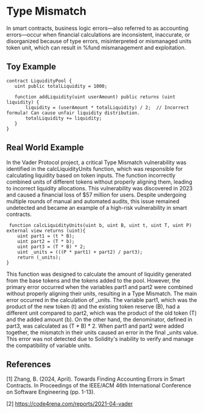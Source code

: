 # Type Mismatch
In smart contracts, business logic errors—also referred to as accounting errors—occur when financial calculations are inconsistent, inaccurate, or disorganized because of type errors, misinterpreted or mismanaged units token unit, which can result in %fund mismanagement and 
exploitation. 

## Toy Example
 ```Solidity
contract LiquidityPool {
    uint public totalLiquidity = 1000;

    function addLiquidity(uint userAmount) public returns (uint liquidity) {
        liquidity = (userAmount * totalLiquidity) / 2;  // Incorrect formula! Can cause unfair liquidity distribution.
        totalLiquidity += liquidity;
    }
}

```
## Real World Example
In the Vader Protocol project, a critical Type Mismatch vulnerability was identified in the calcLiquidityUnits function, which was responsible for calculating liquidity based on token inputs. The function incorrectly combined units of different tokens without properly aligning them, leading to incorrect liquidity allocations. This vulnerability was discovered in 2023 and caused a financial loss of $57 million for users. Despite undergoing multiple rounds of manual and automated audits, this issue remained undetected and became an example of a high-risk vulnerability in smart contracts.
```Solidity
 function calcLiquidityUnits(uint b, uint B, uint t, uint T, uint P) external view returns (uint){
    uint part1 = (t * B);
    uint part2 = (T * b);
    uint part3 = (T * B) * 2;
    uint _units = (((P * part1) + part2) / part3);
    return (_units);
}
```
This function was designed to calculate the amount of liquidity generated from the base tokens and the tokens added to the pool. However, the primary error occurred when the variables part1 and part2 were combined without properly aligning their units, resulting in a Type Mismatch. The main error occurred in the calculation of _units. The variable part1, which was the product of the new token (t) and the existing token reserve (B), had a different unit compared to part2, which was the product of the old token (T) and the added amount (b). On the other hand, the denominator, defined in part3, was calculated as (T * B) * 2. When part1 and part2 were added together, the mismatch in their units caused an error in the final _units value. This error was not detected due to Solidity's inability to verify and manage the compatibility of variable units.

## References
[1] Zhang, B. (2024, April). Towards Finding Accounting Errors in Smart Contracts. In Proceedings of the IEEE/ACM 46th International Conference on Software Engineering (pp. 1-13).

[2] https://code4rena.com/reports/2021-04-vader
